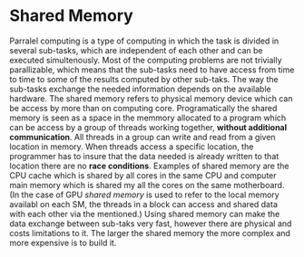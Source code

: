 # Shared Memory

Parralel computing is a type of computing in which the task is divided in several sub-tasks, which are independent of each other and can be executed simultenously. Most of the computing problems are not trivially parallizable, which means that the sub-tasks need to have access from time to time to some of the results computed by other sub-taks. The way the sub-tasks exchange the needed information depends on the available hardware. 
The shared memory refers to physical memory device which can be access by more than on computing core. Programatically the shared memory is seen as a space in the memmory allocated to a program which can be access by a group of threads working together, **without additional communication**. All threads in a group can write and read from a given location in memory. When threads access a specific location, the programmer has to insure that the data needed is already written to that location there are no __race conditions__. 
Examples of shared memory are the CPU cache which is shared by all cores in the same CPU and computer main memory which is shared my all the cores on the same motherboard. (In the case of GPU *shared memory* is used to refer to the local memory availabl on each SM, the threads in a block can access and shared data with each other via the mentioned.)
Using shared memory can make the data exchange between sub-taks very fast, however there are physical and costs limitations to it. The larger the shared memory the more complex and more expensive is to build it.
